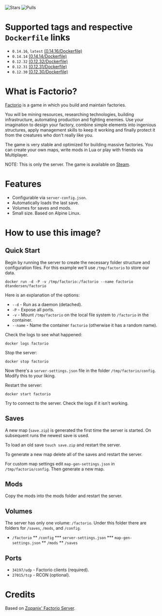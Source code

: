 ![Stars](https://img.shields.io/docker/stars/dtandersen/factorio.svg)
![Pulls](https://img.shields.io/docker/pulls/dtandersen/factorio.svg)

# Supported tags and respective `Dockerfile` links

* `0.14.16`, `latest` [(0.14.16/Dockerfile)](https://github.com/dtandersen/docker_factorio_server/blob/0.14.16/Dockerfile)
* `0.14.14` [(0.14.14/Dockerfile)](https://github.com/dtandersen/docker_factorio_server/blob/0.14.14/Dockerfile)
* `0.12.32` [(0.12.32/Dockerfile)](https://github.com/dtandersen/docker_factorio_server/blob/dt_0.12.32/Dockerfile)
* `0.12.31` [(0.12.31/Dockerfile)](https://github.com/dtandersen/docker_factorio_server/blob/dt_0.12.31/Dockerfile)
* `0.12.30` [(0.12.30/Dockerfile)](https://github.com/dtandersen/docker_factorio_server/blob/dt_0.12.30/Dockerfile)

# What is Factorio?

[Factorio](https://www.factorio.com) is a game in which you build and maintain factories.

You will be mining resources, researching technologies, building infrastructure, automating production and fighting enemies. Use your imagination to design your factory, combine simple elements into ingenious structures, apply management skills to keep it working and finally protect it from the creatures who don't really like you.

The game is very stable and optimized for building massive factories. You can create your own maps, write mods in Lua or play with friends via Multiplayer.

NOTE: This is only the server. The game is available on [Steam](http://store.steampowered.com/app/427520/).

# Features

* Configurable via ```server-config.json```.
* Automatically loads the last save.
* Volumes for saves and mods.
* Small size. Based on Alpine Linux.

# How to use this image?

## Quick Start

Begin by running the server to create the necessary folder structure and configuration files. For this example we'll use ```/tmp/factorio``` to store our data.

```
docker run -d -P -v /tmp/factorio:/factorio --name factorio dtandersen/factorio
```

Here is an explanation of the options:

* ```--d``` - Run as a daemon (detached).
* ```-P``` - Expose all ports.
* ```-v``` - Mount ```/tmp/factorio``` on the local file system to ```/factorio``` in the container.
* ```--name``` - Name the container ```factorio``` (otherwise it has a random name).

Check the logs to see what happened:

```
docker logs factorio
```

Stop the server:

```docker stop factorio```

Now there's a ```server-settings.json``` file in the folder ```/tmp/factorio/config```. Modify this to your liking.

Restart the server:

```docker start factorio```

Try to connect to the server. Check the logs if it isn't working.

## Saves

A new map (```save.zip```) is generated the first time the server is started. On subsequent runs the newest save is used. 

To load an old save ```touch save.zip``` and restart the server.

To generate a new map delete all of the saves and restart the server.

For custom map settings edit ```map-gen-settings.json``` in ```/tmp/factorio/config```. Then generate a new map.

## Mods

Copy the mods into the mods folder and restart the server.

## Volumes

The server has only one volume: ```/factorio```. Under this folder there are folders for ```/saves```, ```/mods```, and ```/config```.

* ```/factorio```
  ** ```/config```
    *** ```server-settings.json```
    *** ```map-gen-settings.json```
  ** ```/mods```
  ** ```/saves```

## Ports

* ```34197/udp``` - Factorio clients (required).
* ```27015/tcp``` - RCON (optional).

# Credits

Based on [Zopanix' Factorio Server](https://github.com/zopanix/docker_factorio_server).
